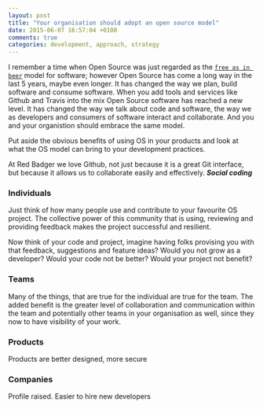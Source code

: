 ```yaml
---
layout: post
title: "Your organisation should adopt an open source model"
date: 2015-06-07 16:57:04 +0100
comments: true
categories: development, approach, strategy
---
```


I remember a time when Open Source was just regarded as the [`free as in beer`](http://en.wiktionary.org/wiki/free_as_in_beer) model for software; however Open Source has come a long way in the last 5 years, maybe even longer. It has changed the way we plan, build software and consume software. When you add tools and services like Github and Travis into the mix Open Source software has reached a new level. It has changed the way we talk about code and software, the way we as developers and consumers of software interact and collaborate. And you and your organistion should embrace the same model.

Put aside the obvious benefits of using OS in your products and look at what the OS model can bring to your development practices.

At Red Badger we love Github, not just because it is a great Git interface, but because it allows us to collaborate easily and effectively. ___Social coding___

### Individuals

Just think of how many people use and contribute to your favourite OS project. The collective power of this community that is using, reviewing and providing feedback makes the project successful and resilient.

Now think of your code and project, imagine having folks provising you with that feedback, suggestions and feature ideas? Would you not grow as a developer? Would your code not be better? Would your project not benefit?

### Teams

Many of the things, that are true for the individual are true for the team. The added benefit is the greater level of collaboration and communication within the team and potentially other teams in your organisation as well, since they now to have visibility of your work.

### Products
Products are better designed, more secure


### Companies
Profile raised. Easier to hire new developers
